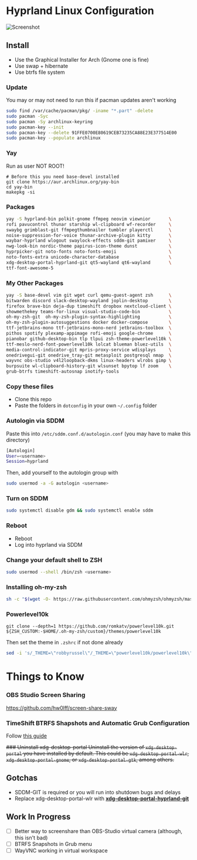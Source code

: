 # Hyprland Linux Configuration

![Screenshot](https://github.com/ChrisTitusTech/hyprland-titus/raw/main/hyprland-titus.png)

## Install
* Use the Graphical Installer for Arch (Gnome one is fine)
* Use swap + hibernate
* Use btrfs file system

### Update
You may or may not need to run this if pacman updates aren't working
```bash
sudo find /var/cache/pacman/pkg/ -iname "*.part" -delete
sudo pacman -Syc
sudo pacman -Sy archlinux-keyring
sudo pacman-key --init
sudo pacman-key --delete 91FFE0700E80619CEB73235CA88E23E377514E00
sudo pacman-key --populate archlinux
```

### Yay

Run as user NOT ROOT!

```
# Before this you need base-devel installed
git clone https://aur.archlinux.org/yay-bin
cd yay-bin
makepkg -si
```

### Packages

``` bash
yay -S hyprland-bin polkit-gnome ffmpeg neovim viewnior       \
rofi pavucontrol thunar starship wl-clipboard wf-recorder     \
swaybg grimblast-git ffmpegthumbnailer tumbler playerctl      \
noise-suppression-for-voice thunar-archive-plugin kitty       \
waybar-hyprland wlogout swaylock-effects sddm-git pamixer     \
nwg-look-bin nordic-theme papirus-icon-theme dunst            \
hyprpicker-git noto-fonts noto-fonts-emoji                    \
noto-fonts-extra unicode-character-database                   \
xdg-desktop-portal-hyprland-git qt5-wayland qt6-wayland       \
ttf-font-awesome-5
```

### My Other Packages
```bash
yay -S base-devel vim git wget curl qemu-guest-agent zsh      \
bitwarden discord slack-desktop-wayland joplin-desktop        \
firefox brave-bin deja-dup timeshift dropbox nextcloud-client \
showmethekey teams-for-linux visual-studio-code-bin           \
oh-my-zsh-git  oh-my-zsh-plugin-syntax-highlighting           \
oh-my-zsh-plugin-autosuggestions docker docker-compose        \
ttf-jetbrains-mono ttf-jetbrains-mono-nerd jetbrains-toolbox  \
pithos spotify plexamp-appimage rofi-emoji google-chrome      \
pianobar github-desktop-bin tlp tlpui zsh-theme-powerlevel10k \
ttf-meslo-nerd-font-powerlevel10k lolcat blueman bluez-utils  \
media-control-indicator-git mpris-proxy-service wdisplays     \
onedrivegui-git onedrive_tray-git metasploit postgresql nmap  \
wayvnc obs-studio v4l2loopback-dkms linux-headers wlrobs gimp \
burpsuite wl-clipboard-history-git wlsunset bpytop lf zoom    \
grub-btrfs timeshift-autosnap inotify-tools
```

### Copy these files
* Clone this repo
* Paste the folders in `dotconfig` in your own `~/.config` folder

### Autologin via SDDM
Paste this into `/etc/sddm.conf.d/autologin.conf` (you may have to make this directory)
```bash
[Autologin]
User=<username>
Session=hyprland
```
Then, add yourself to the autologin group with
```bash
sudo usermod -a -G autologin <username>
```

### Turn on SDDM
```bash
sudo systemctl disable gdm && sudo systemctl enable sddm
```

### Reboot
* Reboot
* Log into hyprland via SDDM

### Change your default shell to ZSH
```bash
sudo usermod --shell /bin/zsh <username>
```

### Installing oh-my-zsh
```bash
sh -c "$(wget -O- https://raw.githubusercontent.com/ohmyzsh/ohmyzsh/master/tools/install.sh)"
```

### Powerlevel10k
```bin
git clone --depth=1 https://github.com/romkatv/powerlevel10k.git ${ZSH_CUSTOM:-$HOME/.oh-my-zsh/custom}/themes/powerlevel10k
```
Then set the theme in `.zshrc` if not done already
```bash
sed -i 's/_THEME=\"robbyrussel\"/_THEME=\"powerlevel10k/powerlevel10k\"/g' ~/.zshrc
```

# Things to Know
### OBS Studio Screen Sharing
https://github.com/hw0lff/screen-share-sway

### TimeShift BTRFS Shapshots and Automatic Grub Configuration
Follow [this guide](https://www.lorenzobettini.it/2022/07/timeshift-and-grub-btrfs-in-linux-arch/)

~~### Uninstall xdg-desktop-portal
Uninstall the version of `xdg-desktop-portal` you have installed by default. This could be `xdg-desktop-portal-wlr`, `xdg-desktop-portal-gnome`, or `xdg-desktop-portal-gtk`, among others.~~

## Gotchas

- SDDM-GIT is required or you will run into shutdown bugs and delays
- Replace xdg-desktop-portal-wlr with **[xdg-desktop-portal-hyprland-git](https://wiki.hyprland.org/hyprland-wiki/pages/Useful-Utilities/Hyprland-desktop-portal/)**

## Work In Progress

- [ ] Better way to screenshare than OBS-Studio virtual camera (although, this isn't bad)
- [ ] BTRFS Snapshots in Grub menu
- [ ] WayVNC working in virtual workspace

